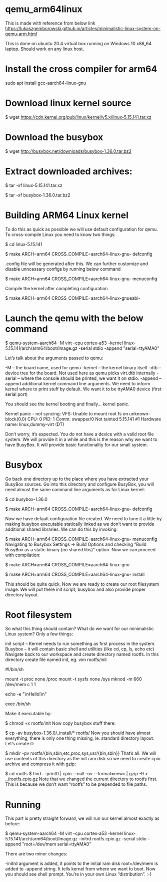 # qemu_arm64linux
This is made with reference from below link
https://lukaszgemborowski.github.io/articles/minimalistic-linux-system-on-qemu-arm.html

This is done on ubuntu 20.4 virtual box running on Windows 10 x86_64 laptop.
Should work on any linux host.

# Install the cross compiler for arm64

sudo apt install gcc-aarch64-linux-gnu

# Download linux kernel source

$ wget https://cdn.kernel.org/pub/linux/kernel/v5.x/linux-5.15.141.tar.xz

# Download the busybox

$ wget http://busybox.net/downloads/busybox-1.36.0.tar.bz2

# Extract downloaded archives:

$ tar -xf linux-5.15.141.tar.xz

$ tar -xf busybox-1.36.0.tar.bz2

# Building ARM64 Linux kernel
To do this as quick as possible we will use default configuration for qemu. To cross-compile Linux you need to know two things:

$ cd linux-5.15.141

$ make ARCH=arm64 CROSS_COMPILE=aarch64-linux-gnu- defconfig

.config file will be generated after this. We can further customize and disable unncessary configs by running below command

$ make ARCH=arm64 CROSS_COMPILE=aarch64-linux-gnu- menuconfig

Compile the kernel after completing configuration

$ make ARCH=arm64 CROSS_COMPILE=aarch64-linux-gnueabi-

# Launch the qemu with the below command

$ qemu-system-aarch64 -M virt -cpu cortex-a53 -kernel linux-5.15.141/arch/arm64/boot/Image.gz -serial stdio -append "serial=ttyAMA0"


Let’s talk about the arguments passed to qemu:

-M – the board name, used for qemu
-kernel – the kernel binary itself
-dtb – device tree for the board. Not used here as qemu picks virt.dtb internally
-serial – where the console should be printed, we want it on stdio.
-append – append additional kernel command line arguments. We need to inform kernel where to print stuff by default. We want it to be ttyAMA0 device (first serial port)


You should see the kernel booting and finally… kernel panic.

Kernel panic - not syncing: VFS: Unable to mount root fs on unknown-block(0,0)
CPU: 0 PID: 1 Comm: swapper/0 Not tainted 5.15.141 #1
Hardware name: linux,dummy-virt (DT)


Don’t worry, it’s expected. You do not have a device with a valid root file system. We will provide it in a while and this is the reason why we want to have BusyBox. It will provide basic functionality for our small system.

# Busybox
Go back one directory up to the place where you have extracted your BusyBox sources. Go into this directory and configure BusyBox, you will need almost the same command line arguments as for Linux kernel:

$ cd busybox-1.36.0

$ make ARCH=arm64 CROSS_COMPILE=aarch64-linux-gnu- defconfig

Now we have default configuration file created. We need to tune it a little by making busybox executable statically linked as we don’t want to provide additional shared libraries. We can do this by invoking:

$ make ARCH=arm64 CROSS_COMPILE=aarch64-linux-gnu- menuconfig
Navigating to Busybox Settings -> Build Options and checking “Build BusyBox as a static binary (no shared libs)” option. Now we can proceed with compilation:

$ make ARCH=arm64 CROSS_COMPILE=aarch64-linux-gnu-

$ make ARCH=arm64 CROSS_COMPILE=aarch64-linux-gnu- install

This should be quite quick. Now we are ready to create our root filesystem image. We will put there init script, busybox and also provide proper directory layout.

# Root filesystem
So what this thing should contain? What do we want for our minimalistic Linux system? Only a few things:

init script – Kernel needs to run something as first process in the system.
Busybox – it will contain basic shell and utilities (like cd, cp, ls, echo etc)
Navigate back to our workspace and create directory named rootfs. In this directory create file named init, eg. vim rootfs/init

#!/bin/sh

mount -t proc none /proc
mount -t sysfs none /sys
mknod -m 660 /dev/mem c 1 1

echo -e "\nHello!\n"

exec /bin/sh


Make it executable by:

$ chmod +x rootfs/init
Now copy busybox stuff there:

$ cp -av busybox-1.36.0/_install/* rootfs/
Now you should have almost everything, there is only one thing missing, ie. standard directory layout. Let’s create it:

$ mkdir -pv rootfs/{bin,sbin,etc,proc,sys,usr/{bin,sbin}}
That’s all. We will use contents of this directory as the init ram disk so we need to create cpio archive and compress it with gzip:

$ cd rootfs
$ find . -print0 | cpio --null -ov --format=newc | gzip -9 > ../rootfs.cpio.gz
Note that we changed the current directory to rootfs first. This is because we don’t want “rootfs” to be prepended to file paths.

# Running
This part is pretty straight forward, we will run our kernel almost exactly as before:

$ qemu-system-aarch64 -M virt -cpu cortex-a53 -kernel linux-5.15.141/arch/arm64/boot/Image.gz  -initrd rootfs.cpio.gz -serial stdio -append "root=/dev/mem serial=ttyAMA0"

There are two minor changes:

-initrd argument is added, it points to the initial ram disk
root=/dev/mem is added to -append string. It tells kernel from where we want to boot.
Now you should see shell prompt. You’re in your own Linux “distribution”. :-)
